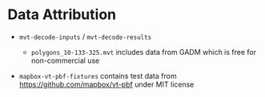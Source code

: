# Data Attribution

- `mvt-decode-inputs` / `mvt-decode-results`

  - `polygons_10-133-325.mvt` includes data from GADM which is free for non-commercial use

- `mapbox-vt-pbf-fixtures` contains test data from https://github.com/mapbox/vt-pbf under MIT license
